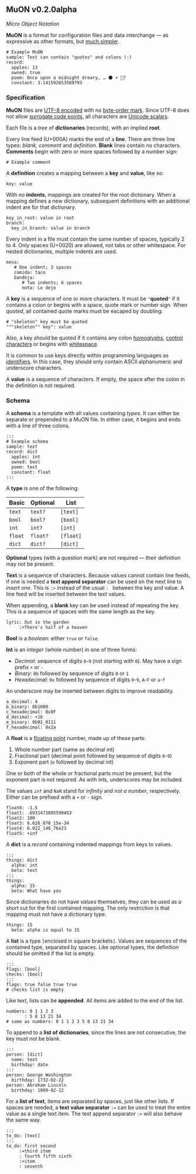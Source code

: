 ## MuON v0.2.0alpha

*Micro Object Notation*

**MuON** is a format for configuration files and data interchange — as
expressive as other formats, but [much simpler](WHY.md).

```
# Example MuON
sample: Text can contain "quotes" and colons (:)
record:
  apples: 13
  owned: true
  poem: Once upon a midnight dreary, … 🌑 + 🌁?
  constant: 3.141592653589793
```

### Specification

**MuON** files are [UTF-8 encoded](https://en.wikipedia.org/wiki/UTF-8) with no
[byte-order mark](https://unicode.org/glossary/#byte_order_mark).  Since UTF-8
does not allow
[surrogate code points](https://unicode.org/glossary/#surrogate_code_point),
all characters are
[Unicode scalars](https://unicode.org/glossary/#unicode_scalar_value).

Each file is a *tree* of **dictionaries** (records), with an implied **root**.

Every line feed (U+000A) marks the end of a **line**.  There are three line
types: *blank*, *comment* and *definition*.  **Blank** lines contain no
characters.  **Comments** begin with zero or more spaces followed by a number
sign:

`# Example comment`

A **definition** creates a mapping between a **key** and **value**, like so:
```
key: value
```

With no **indents**, mappings are created for the root dictionary.  When a
mapping defines a new dictionary, subsequent definitions with an additional
indent are for that dictionary.

```
key_in_root: value in root
branch:
  key_in_branch: value in branch
```

Every indent in a file must contain the same number of spaces, typically 2 to 4.
Only spaces (U+0020) are allowed, not tabs or other whitespace.  For nested
dictionaries, multiple indents are used.

```
mesa:
   # One indent; 3 spaces
   comida: taco
   bandeja:
      # Two indents; 6 spaces
      nota: Lo dejo
```

A **key** is a sequence of one or more characters.  It must be `"`**quoted**`"`
if it contains a colon or begins with a space, quote mark or number sign.  When
*quoted*, all contained quote marks must be escaped by doubling:

```
# "skeleton" key must be quoted
"""skeleton"" key": value
```

Also, a key *should* be quoted if it contains any colon
[homoglyphs](https://en.wikipedia.org/wiki/Homoglyph#Unicode_homoglyphs),
[control characters](https://en.wikipedia.org/wiki/Unicode_control_characters)
or begins with [whitespace](https://en.wikipedia.org/wiki/Whitespace_character).

It is common to use keys directly within programming languages as
[identifiers](https://en.wikipedia.org/wiki/Identifier#In_computer_languages).
In this case, they should only contain ASCII alphanumeric and underscore
characters.

A **value** is a sequence of characters.  If empty, the space after the colon
in the definition is not required.

### Schema

A **schema** is a template with all values containing *types*.  It can either be
separate or prepended to a MuON file.  In either case, it begins and ends with a
line of three colons.

```
:::
# Example schema
sample: text
record: dict
  apples: int
  owned: bool
  poem: text
  constant: float
:::
```

A **type** is one of the following:

Basic   | Optional |   List
------- | -------- | ---------
`text`  | `text?`  | `[text]`
`bool`  | `bool?`  | `[bool]`
`int`   | `int?`   | `[int]`
`float` | `float?` | `[float]`
`dict`  | `dict?`  | `[dict]`

**Optional** types (with a question mark) are not required — their definition
may not be present.

**Text** is a sequence of characters.  Because values cannot contain line
feeds, if one is needed a **text append separator** can be used on the next
line to *insert* one.  This is `:>` instead of the usual `: ` between the key
and value.  A line feed will be inserted between the text values.

When appending, a **blank** key can be used instead of repeating the key.
This is a sequence of spaces with the same length as the key.

```
lyric: Out in the garden
     :>There's half of a heaven
```

**Bool** is a *boolean*: either `true` or `false`.

**Int** is an *integer* (whole number) in one of three forms:

  * *Decimal*: sequence of digits `0`-`9` (not starting with `0`).  May have a
    sign prefix `+` or `-`
  * *Binary*: `0b` followed by sequence of digits `0` or `1`
  * *Hexadecimal*: `0x` followed by sequence of digits `0`-`9`, `A`-`F` or
    `a`-`f`

An underscore may be inserted between digits to improve readability.

```
a_decimal: 4
b_binary: 0b1000
c_hexadecimal: 0x0F
d_decimal: +16
e_binary: 0b01_0111
f_hexadecimal: 0x2a
```

A **float** is a
[floating point](https://en.wikipedia.org/wiki/IEEE_754) number, made up of
these parts:
  1. Whole number part (same as decimal int)
  2. Fractional part (decimal point followed by sequence of digits `0`-`9`)
  3. Exponent part (`e` followed by decimal int)

One or both of the whole or fractional parts must be present, but the exponent
part is not required.  As with ints, underscores may be included.

The values `inf` and `NaN` stand for *infinity* and *not a number*,
respectively.  Either can be prefixed with a `+` or `-` sign.

```
float0: -1.5
float1: .6931471805599453
float2: 100
float3: 6.626_070_15e-34
float4: 6.022_140_76e23
float5: +inf
```

A **dict** is a *record* containing indented mappings from keys to values.

```
:::
things: dict
  alpha: int
  beta: text
:::
things:
  alpha: 15
  beta: What have you
```

Since dictionaries do not have *values* themselves, they can be used as a short
cut for the first contained mapping.  The only restriction is that mapping must
not have a dictionary type.

```
things: 15
  beta: alpha is equal to 15
```

A **list** is a type `[`enclosed in square brackets`]`.  Values are sequences
of the contained type, separated by spaces.  Like optional types, the
definition should be omitted if the list is empty.

```
:::
flags: [bool]
checks: [bool]
:::
flags: true false true true
# checks list is empty
```

Like text, lists can be **appended**.  All items are added to the end of the
list.

```
numbers: 0 1 1 2 3
       : 5 8 13 21 34
# same as numbers: 0 1 1 2 3 5 8 13 21 34
```

To append to a **list of dictionaries**, since the lines are not consecutive,
the key must not be blank.
```
:::
person: [dict]
  name: text
  birthday: date
:::
person: George Washington
  birthday: 1732-02-22
person: Abraham Lincoln
  birthday: 1809-02-12
```

For a **list of text**, items are separated by spaces, just like other lists.
If spaces are needed, a **text value separator** `:=` can be used to treat the
entire value as a single text item.  The text append separator `:>` will also
behave the same way.

```
:::
to_do: [text]
:::
to_do: first second
     :=third item
     : fourth fifth sixth
     :>item
     : seventh
```
